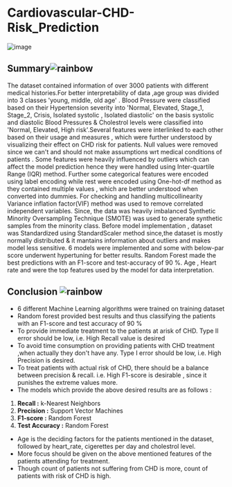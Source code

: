 # Cardiovascular-CHD-Risk_Prediction

![image](https://user-images.githubusercontent.com/102039796/216950415-62674817-5ad3-41b5-a9e7-8d4061238d73.png)

## Summary![rainbow](https://user-images.githubusercontent.com/102039796/216950551-0167dbfb-a34b-4938-9e4c-5baef30bab51.png)

The dataset contained information of over 3000 patients with different medical histories.For better interpretability of data ,age group was divided into 3 classes 'young, middle, old age' . Blood Pressure were classified based on their Hypertension severity into 'Normal, Elevated, Stage_1, Stage_2, Crisis, Isolated systolic , Isolated diastolic' on the basis systolic and diastolic Blood Pressures & Cholestrol levels were classified into 'Normal, Elevated, High risk'.Several features were interlinked to each other based on their usage and measures , which were further understood by visualizing their effect on CHD risk for patients. Null values were removed since we can't and should not make assumptions wrt medical conditions of patients . Some features were heavily influenced by outliers which can affect the model prediction hence they were handled using Inter-quartile Range (IQR) method. Further some categorical features were encoded using label encoding while rest were encoded using One-hot-df method as they contained multiple values , which are better understood when converted into dummies. For checking and handling multicollinearity Variance inflation factor(VIF) method was used to remove correlated independent variables. Since, the data was heavily imbalanced Synthetic Minority Oversampling Technique (SMOTE) was used to generate synthetic samples from the minority class. Before model implementation , dataset was Standardized using StandardScaler method since,the dataset is mostly normally distributed & it mantains information about outliers and makes model less sensitive. 6 models were implemented and some with below-par score underwent hypertuning for better results. Random Forest made the best predictions with an F1-score and test-accuracy of 90 %. Age , Heart rate  and  were the top features used by the model for data interpretation. 

## Conclusion ![rainbow](https://user-images.githubusercontent.com/102039796/216772334-4cecf546-71ae-4a0e-9755-0e879598b6ff.png)

* 6 different Machine Learning algorithms were trained on training dataset 
* Random forest provided best results and thus classifying the patients with  an F1-score and test accuracy of 90 %
* To provide immediate treatment to the patients at arisk of CHD. Type II error should be low, i.e. High Recall value is desired
* To avoid time consumption on providing patients with CHD treatment ,when actually they don't have any. Type I error should be low, i.e. High Precision is desired.
* To treat patients with actual risk of CHD, there should be a balance between precision & recall. i.e. High F1-score is desirable , since it punishes the extreme values more.
* The models which provide the above desired results are as follows :
1. **Recall :** k-Nearest Neighbors
2. **Precision :** Support Vector Machines
3. **F1-score :** Random Forest
4. **Test Accuracy :** Random Forest

* Age is the deciding factors for the patients mentioned in the dataset, followed by heart_rate, cigerettes per day and cholestrol level.
* More focus should be given on the above mentioned features of the patients attending for treatment.
* Though count of patients not suffering from CHD is more, count of patients with risk of CHD is high.
